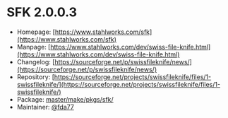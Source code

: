 # SFK 2.0.0.3
 - Homepage: [https://www.stahlworks.com/sfk](https://www.stahlworks.com/sfk)
 - Manpage: [https://www.stahlworks.com/dev/swiss-file-knife.html](https://www.stahlworks.com/dev/swiss-file-knife.html)
 - Changelog: [https://sourceforge.net/p/swissfileknife/news/](https://sourceforge.net/p/swissfileknife/news/)
 - Repository: [https://sourceforge.net/projects/swissfileknife/files/1-swissfileknife/](https://sourceforge.net/projects/swissfileknife/files/1-swissfileknife/)
 - Package: [master/make/pkgs/sfk/](https://github.com/Freetz-NG/freetz-ng/tree/master/make/pkgs/sfk/)
 - Maintainer: [@fda77](https://github.com/fda77)

